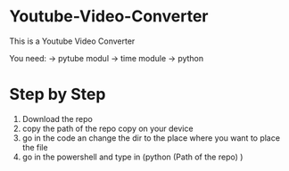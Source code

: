 # Youtube-Video-Converter

This is a Youtube Video Converter 

You need: 
-> pytube modul
-> time module 
-> python 

# Step by Step

1. Download the repo
2. copy the path of the repo copy on your device
3. go in the code an change the dir to the place where you want to place the file
4. go in the powershell and type in (python (Path of the repo) <url>)
